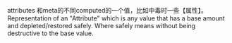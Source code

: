 attributes
和meta的不同computed的一个值，比如中毒时一些【属性】。
Representation of an "Attribute" which is any value that has a base amount and depleted/restored safely. Where safely means without being destructive to the base value.
